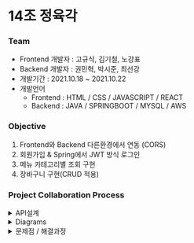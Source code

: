 # 14조 정육각

### Team
+ Frontend 개발자 : 고규식, 김기철, 노강표
+ Backend 개발자 : 권민혁, 박시준, 최선강
+ 개발기간 : 2021.10.18 ~ 2021.10.22
+ 개발언어
  + Frontend : HTML / CSS / JAVASCRIPT / REACT
  + Backend : JAVA / SPRINGBOOT / MYSQL / AWS

### Objective
1. Frontend와 Backend 다른환경에서 연동 (CORS)
2. 회원가입 & Spring에서 JWT 방식 로그인
3. 메뉴 카테고리별 조회 구현
4. 장바구니 구현(CRUD 적용)

### Project Collaboration Process
<details markdown = "1">
<summary>
API설계
</summary>

[NOTION](https://www.notion.so/f2d135f6a3a041c2927b8819cb6aff9d) 

 <div style="width:700px; margin: auto" >

### 
|URL　　　　　|Method|설명|
|---|---|---|
|/|GET|메인 리스트|
|/api/login|POST|로그인|
|/api/signup|POST|회원가입|
|/user/kakao/callback|GET|카카오 로그인|
|/api/login/check|POST|로그인 체크|
|/api/list?category={category}|GET|쇼핑하기 리스트|
|/api/detail?productId={productId}|GET|상품 단건 조회|
|/api/cart|GET|장바구니 조회|
|/api/cart|POST|장바구니 추가|
|/api/cart|PUT|장바구니 수량 변경|
|/api/cart|DELETE|장바구니 상품 삭제|

 </div></details>

<details markdown = "1">
<summary>
Diagrams
</summary>
<img src= "https://user-images.githubusercontent.com/42162127/138402585-76a4add3-c741-44a5-8dd0-aa004123fac4.PNG">
 </div></details>

<details markdown = "1">
<summary>
문제점 / 해결과정
</summary>

## ERROR_CONNECTION_REFUSED
+ Spring의 port와 aws의 port가 상이하여 나는 에러였다. Spring port를 8090으로 변경하여 배포 후 서버에서 실행, 웹사이트에서 테스트를 하면 ERROR_CONNECTION_REFUSED 오류가 나타났다.
  aws에서는 포트를 80, 8080, 3306의 포트만 오픈해서 port 불일치 때문이었다. Spring에서 8090 port 설정을 주석처리 후 재 빌드하고 서버에 배포하니 정상으로 동작하였다.
  다음부터는 빌드하기 전 Spring 설정이 제대로 되어있는지 확인 후 빌드를 해야겠습니다.


## api설계 변경 협의
+ 프로젝트 진행중 생각했던 api설계보다 필요한 데이터들이 테스트 과정에서 추가되어 변경사항이 생각보다 잦았습니다. 프론트엔드 개발자와 대화도 많이 필요한거 같고, api설계를 하는데 있어
  많은 경험도 필요하다는 생각을 가졌습니다. 


## TeamWork
+ 하나의 사이트를 클론코딩하며 실제 운영되는 사이트의 디테일한 부분까지 보며 어떻게 프로세스가 흐르는지 생각하는 과정이었습니다. 평소 단순하게 생각하던 장바구니 추가만 하더라도 많은 생각을 가지고 코딩을 하며, 디비테이블의 구조나 객체의 동작 하나하나 생각하는 과정을 체감할 수 있었습니다. 백엔드가 단순히 데이터만 관리하여 프론트엔드에 넘기는게 아니라 큰 구조를 보고 같이 생각하며 프론트엔드 분들과 같이 개발하며 하나의 팀으로 발전할 수 있는 경험을 가졌습니다.

</details>

[](https://www.youtube.com/watch?v=QefErMZS8lg)
